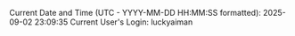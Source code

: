 Current Date and Time (UTC - YYYY-MM-DD HH:MM:SS formatted): 2025-09-02 23:09:35
Current User's Login: luckyaiman
